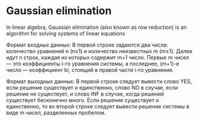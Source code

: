 # Gaussian elimination
In linear algebra, Gaussian elimination (also known as row reduction) is an algorithm for solving systems of linear equations

Формат входных данных: 
В первой строке задаются два числа: количество уравнений n (n≥1) и количество неизвестных m (m≥1). Далее идут n строк, каждая из которых содержит m+1 число. Первые m чисел — это коэффициенты i-го уравнения системы, а последнее, (m+1)-е число — коэффициент bi, стоящий в правой части i-го уравнения.

Формат выходных данных:
В первой строке следует вывести слово YES, если решение существует и единственно, слово NO в случае, если решение не существует, и слово INF в случае, когда решений существует бесконечно много. Если решение существует и единственно, то во второй строке следует вывести решение системы в виде m чисел, разделенных пробелом.